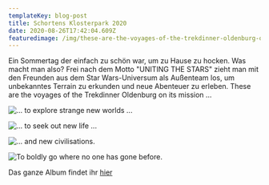 ```yaml
---
templateKey: blog-post
title: Schortens Klosterpark 2020
date: 2020-08-26T17:42:04.609Z
featuredimage: /img/these-are-the-voyages-of-the-trekdinner-oldenburg-on-its-mission-....jpg
---
```

Ein Sommertag der einfach zu schön war, um zu Hause zu hocken. Was macht man also? Frei nach dem Motto "UNITING THE STARS" zieht man mit den Freunden aus dem Star Wars-Universum als Außenteam los, um unbekanntes Terrain zu erkunden und neue Abenteuer zu erleben. These are the voyages of the Trekdinner Oldenburg on its mission ...

![... to explore strange new worlds ...](/img/...-to-explore-strange-new-worlds-....jpg "... to explore strange new worlds ...")

![... to seek out new life ...](/img/...-to-seek-out-new-life-....jpg "... to seek out new life ...")

![... and new civilisations.](/img/...-and-new-zivilisations..jpg "... and new civilisations.")

![To boldly go where no one has gone before.](/img/to-boldly-go-where-no-one-has-gone-before..jpg "To boldly go where no one has gone before.")

Das ganze Album findet ihr [hier](https://drive.google.com/drive/u/2/folders/1tJXfKfYFz7-FlQ_5laN7q-rdIcJDPb47)
